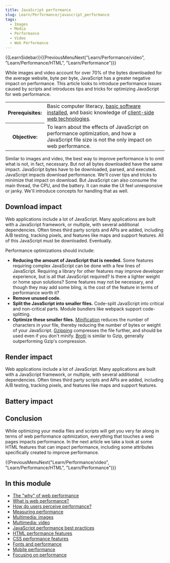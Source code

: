 ```yaml
---
title: JavaScript performance
slug: Learn/Performance/javascript_performance
tags:
  - Images
  - Media
  - Performance
  - Video
  - Web Performance
---
```

{{LearnSidebar}}{{PreviousMenuNext("Learn/Performance/video", "Learn/Performance/HTML", "Learn/Performance")}}

While images and video account for over 70% of the bytes downloaded for the average website, byte per byte, JavaScript has a greater negative impact on performance. This article looks to introduce performance issues caused by scripts and introduces tips and tricks for optimizing JavaScript for web performance.

<table>
  <tbody>
    <tr>
      <th scope="row">Prerequisites:</th>
      <td>
        Basic computer literacy,
        <a
          href="/en-US/docs/Learn/Getting_started_with_the_web/Installing_basic_software"
          >basic software installed</a
        >, and basic knowledge of
        <a href="/en-US/docs/Learn/Getting_started_with_the_web"
          >client-side web technologies</a
        >.
      </td>
    </tr>
    <tr>
      <th scope="row">Objective:</th>
      <td>
        To learn about the effects of JavaScript on performance optimization,
        and how a JavaScript file size is not the only impact on web
        performance.
      </td>
    </tr>
  </tbody>
</table>

Similar to images and video, the best way to improve performance is to omit what is not, in fact, necessary. But not all bytes downloaded have the same impact. JavaScript bytes have to be downloaded, parsed, and executed. JavaScript impacts download performance. We'll cover tips and tricks to minimize that impact on download. But JavaScript can also consume the main thread, the CPU, and the battery. It can make the UI feel unresponsive or janky. We'll introduce concepts for handling that as well.

## Download impact

Web applications include a lot of JavaScript. Many applications are built with a JavaScript framework, or multiple, with several additional dependencies. Often times third party scripts and APIs are added, including A/B testing, tracking pixels, and features like maps and support features. All of this JavaScript must be downloaded. Eventually.

Performance optimizations should include:

- **Reducing the amount of JavaScript that is needed.** Some features requiring complex JavaScript can be done with a few lines of JavaScript. Requiring a library for other features may improve developer experience, but is all that JavaScript required? Is there a lighter weight or home spun solutions? Some features may not be necessary, and though they may add some bling, is the cost of the feature in terms of performance worth it?
- **Remove unused code.**
- **Split the JavaScript into smaller files.** Code-split JavaScript into critical and non-critical parts. Module bundlers like webpack support code-splitting.
- **Optimize these smaller files.** [Minification](/en-US/docs/Glossary/minification) reduces the number of characters in your file, thereby reducing the number of bytes or weight of your JavaScript. [Gzipping](/en-US/docs/Glossary/GZip_compression) compresses the file further, and should be used even if you don't minify. [Brotli](/en-US/docs/Glossary/brotli_compression) is similar to Gzip, generally outperforming Gzip's compression.

## Render impact

Web applications include a lot of JavaScript. Many applications are built with a JavaScript framework, or multiple, with several additional dependencies. Often times third party scripts and APIs are added, including A/B testing, tracking pixels, and features like maps and support features.

## Battery impact

## Conclusion

While optimizing your media files and scripts will get you very far along in terms of web performance optimization, everything that touches a web pages impacts performance. In the next article we take a look at some HTML features that can impact performance, including some attributes specifically created to improve performance.

{{PreviousMenuNext("Learn/Performance/video", "Learn/Performance/HTML", "Learn/Performance")}}

## In this module

- [The "why" of web performance](/en-US/docs/Learn/Performance/why_web_performance)
- [What is web performance?](/en-US/docs/Learn/Performance/What_is_web_performance)
- [How do users perceive performance?](/en-US/docs/Learn/Performance/Perceived_performance)
- [Measuring performance](/en-US/docs/Learn/Performance/Measuring_performance)
- [Multimedia: images](/en-US/docs/Learn/Performance/Multimedia)
- [Multimedia: video](/en-US/docs/Learn/Performance/video)
- [JavaScript performance best practices](/en-US/docs/Learn/Performance/javascript_performance)
- [HTML performance features](/en-US/docs/Learn/Performance/HTML)
- [CSS performance features](/en-US/docs/Learn/Performance/CSS)
- [Fonts and performance](/en-US/docs/Learn/Performance/Fonts)
- [Mobile performance](/en-US/docs/Learn/Performance/Mobile)
- [Focusing on performance](/en-US/docs/Learn/Performance/business_case_for_performance)

